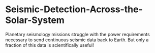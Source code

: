 # Seismic-Detection-Across-the-Solar-System
Planetary seismology missions struggle with the power requirements necessary to send continuous seismic data back to Earth. But only a fraction of this data is scientifically useful! 
